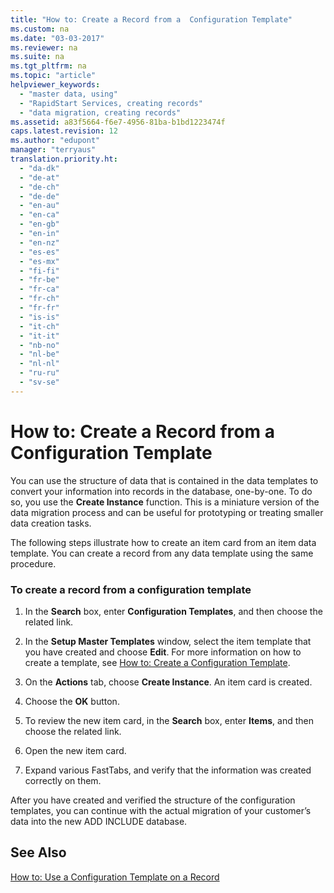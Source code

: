 ```yaml
---
title: "How to: Create a Record from a  Configuration Template"
ms.custom: na
ms.date: "03-03-2017"
ms.reviewer: na
ms.suite: na
ms.tgt_pltfrm: na
ms.topic: "article"
helpviewer_keywords: 
  - "master data, using"
  - "RapidStart Services, creating records"
  - "data migration, creating records"
ms.assetid: a83f5664-f6e7-4956-81ba-b1bd1223474f
caps.latest.revision: 12
ms.author: "edupont"
manager: "terryaus"
translation.priority.ht: 
  - "da-dk"
  - "de-at"
  - "de-ch"
  - "de-de"
  - "en-au"
  - "en-ca"
  - "en-gb"
  - "en-in"
  - "en-nz"
  - "es-es"
  - "es-mx"
  - "fi-fi"
  - "fr-be"
  - "fr-ca"
  - "fr-ch"
  - "fr-fr"
  - "is-is"
  - "it-ch"
  - "it-it"
  - "nb-no"
  - "nl-be"
  - "nl-nl"
  - "ru-ru"
  - "sv-se"
---
```

# How to: Create a Record from a  Configuration Template
You can use the structure of data that is contained in the data templates to convert your information into records in the database, one\-by\-one. To do so, you use the **Create Instance** function. This is a miniature version of the data migration process and can be useful for prototyping or treating smaller data creation tasks.  
  
 The following steps illustrate how to create an item card from an item data template. You can create a record from any data template using the same procedure.  
  
### To create a record from a configuration template  
  
1.  In the **Search** box, enter **Configuration Templates**, and then choose the related link.  
  
2.  In the **Setup Master Templates** window, select the item template that you have created and choose **Edit**. For more information on how to create a template, see [How to: Create a Configuration Template](../SetupAndAdministration/how-to-create-a-configuration-template.md).  
  
3.  On the **Actions** tab, choose **Create Instance**. An item card is created.  
  
4.  Choose the **OK** button.  
  
5.  To review the new item card, in the **Search** box, enter **Items**, and then choose the related link.  
  
6.  Open the new item card.  
  
7.  Expand various FastTabs, and verify that the information was created correctly on them.  
  
 After you have created and verified the structure of the configuration templates, you can continue with the actual migration of your customer’s data into the new ADD INCLUDE<!--[!INCLUDE[navnow](../ApplicationDesign/includes/navnow_md.md)]--> database.  
  
## See Also  
 [How to: Use a Configuration Template on a Record](../SetupAndAdministration/how-to-use-a-configuration-template-on-a-record.md)